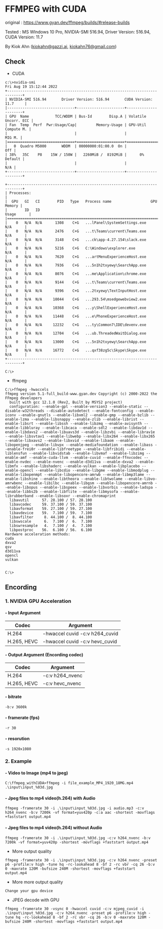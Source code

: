 # FFMPEG with CUDA

original : https://www.gyan.dev/ffmpeg/builds/#release-builds

Tested :  MS WIndows 10 Pro, NVIDIA-SMI 516.94,  Driver Version: 516.94, CUDA Version: 11.7

By Kiok Ahn (kiokahn@gazzi.ai, kiokahn76@gmail.com)

## Check

- CUDA 
```
c:\>nvidia-smi
Fri Aug 19 15:12:44 2022
+-----------------------------------------------------------------------------+
| NVIDIA-SMI 516.94       Driver Version: 516.94       CUDA Version: 11.7     |
|-------------------------------+----------------------+----------------------+
| GPU  Name            TCC/WDDM | Bus-Id        Disp.A | Volatile Uncorr. ECC |
| Fan  Temp  Perf  Pwr:Usage/Cap|         Memory-Usage | GPU-Util  Compute M. |
|                               |                      |               MIG M. |
|===============================+======================+======================|
|   0  Quadro M5000       WDDM  | 00000000:01:00.0  On |                  Off |
| 38%   35C    P8    15W / 150W |   2260MiB /  8192MiB |      0%      Default |
|                               |                      |                  N/A |
+-------------------------------+----------------------+----------------------+

+-----------------------------------------------------------------------------+
| Processes:                                                                  |
|  GPU   GI   CI        PID   Type   Process name                  GPU Memory |
|        ID   ID                                                   Usage      |
|=============================================================================|
|    0   N/A  N/A      1308    C+G   ...lPanel\SystemSettings.exe    N/A      |
|    0   N/A  N/A      2476    C+G   ...t\Teams\current\Teams.exe    N/A      |
|    0   N/A  N/A      3148    C+G   ...ck\app-4.27.154\slack.exe    N/A      |
|    0   N/A  N/A      5216    C+G   C:\Windows\explorer.exe         N/A      |
|    0   N/A  N/A      7620    C+G   ...artMenuExperienceHost.exe    N/A      |
|    0   N/A  N/A      7936    C+G   ...5n1h2txyewy\SearchApp.exe    N/A      |
|    0   N/A  N/A      8076    C+G   ...me\Application\chrome.exe    N/A      |
|    0   N/A  N/A      9144    C+G   ...t\Teams\current\Teams.exe    N/A      |
|    0   N/A  N/A      9396    C+G   ...2txyewy\TextInputHost.exe    N/A      |
|    0   N/A  N/A     10044    C+G   ...293.54\msedgewebview2.exe    N/A      |
|    0   N/A  N/A     10368    C+G   ...y\ShellExperienceHost.exe    N/A      |
|    0   N/A  N/A     11448    C+G   ...e\PhoneExperienceHost.exe    N/A      |
|    0   N/A  N/A     12232    C+G   ...ty\Common7\IDE\devenv.exe    N/A      |
|    0   N/A  N/A     12704    C+G   ...ub.ThreadedWaitDialog.exe    N/A      |
|    0   N/A  N/A     13000    C+G   ...5n1h2txyewy\SearchApp.exe    N/A      |
|    0   N/A  N/A     16772    C+G   ...qxf38zg5c\Skype\Skype.exe    N/A      |
+-----------------------------------------------------------------------------+

C:\>
```

- ffmpeg
```
C:\>ffmpeg -hwaccels
ffmpeg version 5.1-full_build-www.gyan.dev Copyright (c) 2000-2022 the FFmpeg developers
  built with gcc 12.1.0 (Rev2, Built by MSYS2 project)
  configuration: --enable-gpl --enable-version3 --enable-static --disable-w32threads --disable-autodetect --enable-fontconfig --enable-iconv --enable-gnutls --enable-libxml2 --enable-gmp --enable-bzlib --enable-lzma --enable-libsnappy --enable-zlib --enable-librist --enable-libsrt --enable-libssh --enable-libzmq --enable-avisynth --enable-libbluray --enable-libcaca --enable-sdl2 --enable-libdav1d --enable-libdavs2 --enable-libuavs3d --enable-libzvbi --enable-librav1e --enable-libsvtav1 --enable-libwebp --enable-libx264 --enable-libx265 --enable-libxavs2 --enable-libxvid --enable-libaom --enable-libopenjpeg --enable-libvpx --enable-mediafoundation --enable-libass --enable-frei0r --enable-libfreetype --enable-libfribidi --enable-liblensfun --enable-libvidstab --enable-libvmaf --enable-libzimg --enable-amf --enable-cuda-llvm --enable-cuvid --enable-ffnvcodec --enable-nvdec --enable-nvenc --enable-d3d11va --enable-dxva2 --enable-libmfx --enable-libshaderc --enable-vulkan --enable-libplacebo --enable-opencl --enable-libcdio --enable-libgme --enable-libmodplug --enable-libopenmpt --enable-libopencore-amrwb --enable-libmp3lame --enable-libshine --enable-libtheora --enable-libtwolame --enable-libvo-amrwbenc --enable-libilbc --enable-libgsm --enable-libopencore-amrnb --enable-libopus --enable-libspeex --enable-libvorbis --enable-ladspa --enable-libbs2b --enable-libflite --enable-libmysofa --enable-librubberband --enable-libsoxr --enable-chromaprint
  libavutil      57. 28.100 / 57. 28.100
  libavcodec     59. 37.100 / 59. 37.100
  libavformat    59. 27.100 / 59. 27.100
  libavdevice    59.  7.100 / 59.  7.100
  libavfilter     8. 44.100 /  8. 44.100
  libswscale      6.  7.100 /  6.  7.100
  libswresample   4.  7.100 /  4.  7.100
  libpostproc    56.  6.100 / 56.  6.100
Hardware acceleration methods:
cuda
dxva2
qsv
d3d11va
opencl
vulkan


C:\>
```
    
    
## Encording

### 1. NVIDIA GPU Acceleration

####  - Input Argument


| Codec                     | Argument            |    
|----------------|--------------------------------|
| H.264          | -hwaccel cuvid -c:v h264_cuvid |
|H.265, HEVC     |-hwaccel cuvid -c:v hevc_cuvid  |

#### - Output Argument (Encording codec)

| Codec          | Argument                       |
|----------------|--------------------------------|
| H.264          | -c:v h264_nvenc                |
| H.265, HEVC    |-c:v hevc_nvenc                 |

#### - bitrate
```
-b:v 3600k 
```

#### - framerate (fps)
```
-r 30
```
#### - resorution
```
-s 1920x1080
```

###  2. Example

#### - Video to Image (mp4 to jpeg)
```
C:\ffmpeg_withCUDA>ffmpeg -i file_example_MP4_1920_18MG.mp4 .\input\input_%03d.jpg
```

#### - Jpeg files to mp4 video(h.264) with Audio
```
ffmpeg -framerate 30 -i .\input\input_%03d.jpg -i audio.mp3 -c:v h264_nvenc -b:v 7200k -vf format=yuv420p -c:a aac -shortest -movflags +faststart output.mp4
```

#### - Jpeg files to mp4 video(h.264) without Audio
```
ffmpeg -framerate 30 -i .\input\input_%03d.jpg -c:v h264_nvenc -b:v 7200k -vf format=yuv420p -shortest -movflags +faststart output.mp4
```
- More output quality
```
ffmpeg -framerate 30 -i .\input\input_%03d.jpg -c:v h264_nvenc -preset p6 -profile:v high -tune hq -rc-lookahead 8 -bf 2 -rc vbr -cq 26 -b:v 0 -maxrate 120M -bufsize 240M -shortest -movflags +faststart output.mp4
```

- More more output quality    
```
Change your gpu device
```

- JPEG decode with GPU
```
ffmpeg -framerate 30 -vsync 0 -hwaccel cuvid -c:v mjpeg_cuvid -i .\input\input_%03d.jpg -c:v h264_nvenc -preset p6 -profile:v high -tune hq -rc-lookahead 8 -bf 2 -rc vbr -cq 26 -b:v 0 -maxrate 120M -bufsize 240M -shortest -movflags +faststart output.mp4
```

